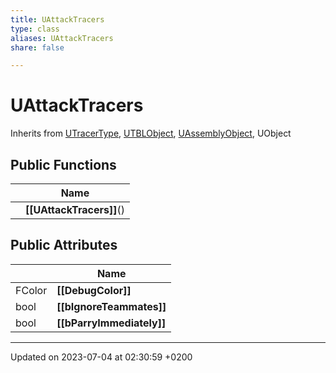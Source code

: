 ```yaml
---
title: UAttackTracers
type: class
aliases: UAttackTracers
share: false

---
```


# UAttackTracers





Inherits from [UTracerType](/docs/SDK/Source/Classes/classUTracerType.md), [UTBLObject](/docs/SDK/Source/Classes/classUTBLObject.md), [UAssemblyObject](/docs/SDK/Source/Classes/classUAssemblyObject.md), UObject

## Public Functions

|                | Name           |
| -------------- | -------------- |
| | **[[UAttackTracers]]**() |

## Public Attributes

|                | Name           |
| -------------- | -------------- |
| FColor | **[[DebugColor]]**  |
| bool | **[[bIgnoreTeammates]]**  |
| bool | **[[bParryImmediately]]**  |

-------------------------------

Updated on 2023-07-04 at 02:30:59 +0200